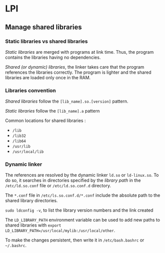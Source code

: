 # LPI

## Manage shared libraries

### Static libraries vs shared libraries

_Static libraries_ are merged with programs at link time. Thus, the program contains the libraries having no dependencies.

_Shared (or dynamic) libraries_, the linker takes care that the program references the libraries correctly. The program is lighter and the shared libraries are loaded only once in the RAM.

### Libraries convention

_Shared libraries_ follow the `[lib_name].so.[version]` pattern.

_Static libraries_ follow the `[lib_name].a` pattern

Common locations for shared libraries :
- `/lib`
- `/lib32`
- `/lib64`
- `/usr/lib`
- `/usr/local/lib`

### Dynamic linker

The references are resolved by the dynamic linker `ld.so` or `ld-linux.so`. To do so, it searches in directories specified by the _library path_ in the `/etc/ld.so.conf` file or `/etc/ld.so.conf.d` directory.

The `*.conf` file in `/etc/ls.so.conf.d/*.conf` include the absolute path to the shared library directories.

`sudo ldconfig -v`, to list the library version numbers and the link created

The `LD_LIBRARY_PATH` environment variable can be used to add new paths to shared libraries with `export LD_LIBRARY_PATH=/usr/local/mylib:/usr/local/other`.

To make the changes persistent, then write it in `/etc/bash.bashrc` or `~/.bashrc`.